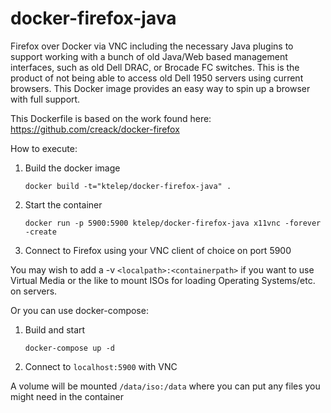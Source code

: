 docker-firefox-java
==============

Firefox over Docker via VNC including the necessary Java plugins to support working with a bunch of old Java/Web based management interfaces, such as old Dell DRAC, or Brocade FC switches.  This is the product of not being able to access old Dell 1950 servers using current browsers.   This Docker image provides an easy way to spin up a browser with full support.

This Dockerfile is based on the work found here: https://github.com/creack/docker-firefox

How to execute:

1.  Build the docker image


    `docker build -t="ktelep/docker-firefox-java" .`


2.  Start the container


    `docker run -p 5900:5900 ktelep/docker-firefox-java x11vnc -forever -create`


3.  Connect to Firefox using your VNC client of choice on port 5900 


You may wish to add a -v `<localpath>:<containerpath>` if you want to use Virtual Media or the like to mount ISOs for loading Operating Systems/etc. on servers.


Or you can use docker-compose:

1. Build and start

    `docker-compose up -d`

2. Connect to `localhost:5900` with VNC


A volume will be mounted `/data/iso:/data` where you can put any files you might need in the container
